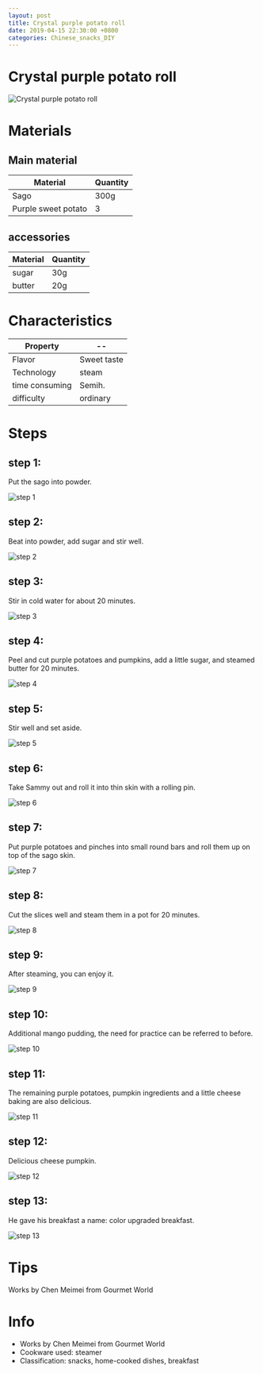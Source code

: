 ```yaml
---
layout: post
title: Crystal purple potato roll
date: 2019-04-15 22:30:00 +0800
categories: Chinese_snacks_DIY
---
```


# Crystal purple potato roll

![Crystal purple potato roll]({{site.baseurl}}/img/399557/399557.jpg)

# Materials


## Main material

Material|Quantity
--|--
Sago|300g
Purple sweet potato|3

## accessories

Material|Quantity
--|--
sugar|30g
butter|20g

# Characteristics

Property|--
--|--
Flavor|Sweet taste
Technology|steam
time consuming|Semih.
difficulty|ordinary

# Steps

## step 1:

Put the sago into powder.

![step 1]({{site.baseurl}}/img/399557/1.jpg)

## step 2:

Beat into powder, add sugar and stir well.

![step 2]({{site.baseurl}}/img/399557/2.jpg)

## step 3:

Stir in cold water for about 20 minutes.

![step 3]({{site.baseurl}}/img/399557/3.jpg)

## step 4:

Peel and cut purple potatoes and pumpkins, add a little sugar, and steamed butter for 20 minutes.

![step 4]({{site.baseurl}}/img/399557/4.jpg)

## step 5:

Stir well and set aside.

![step 5]({{site.baseurl}}/img/399557/5.jpg)

## step 6:

Take Sammy out and roll it into thin skin with a rolling pin.

![step 6]({{site.baseurl}}/img/399557/6.jpg)

## step 7:

Put purple potatoes and pinches into small round bars and roll them up on top of the sago skin.

![step 7]({{site.baseurl}}/img/399557/7.jpg)

## step 8:

Cut the slices well and steam them in a pot for 20 minutes.

![step 8]({{site.baseurl}}/img/399557/8.jpg)

## step 9:

After steaming, you can enjoy it.

![step 9]({{site.baseurl}}/img/399557/9.jpg)

## step 10:

Additional mango pudding, the need for practice can be referred to before.

![step 10]({{site.baseurl}}/img/399557/10.jpg)

## step 11:

The remaining purple potatoes, pumpkin ingredients and a little cheese baking are also delicious.

![step 11]({{site.baseurl}}/img/399557/11.jpg)

## step 12:

Delicious cheese pumpkin.

![step 12]({{site.baseurl}}/img/399557/12.jpg)

## step 13:

He gave his breakfast a name: color upgraded breakfast.

![step 13]({{site.baseurl}}/img/399557/13.jpg)

# Tips

Works by Chen Meimei from Gourmet World

# Info

- Works by Chen Meimei from Gourmet World
- Cookware used: steamer
- Classification: snacks, home-cooked dishes, breakfast